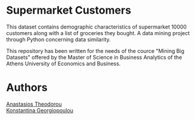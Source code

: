 # Supermarket Customers 
This dataset contains demographic characteristics of supermarket 10000 customers along with a list of groceries they bought. A data mining project through Python concerning data similarity.

This repository has been written for the needs of the cource "Mining Big Datasets" offered by the Master of Science in Business Analytics of the Athens University of Economics and Business.

# Authors
[Anastasios Theodorou](https://github.com/antheodorou) <br/>
[Konstantina Georgiopoulou](https://github.com/konstantinagewrg)

